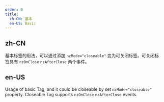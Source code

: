 ```yaml
---
order: 0
title:
  zh-CN: 基本
  en-US: Basic
---
```


## zh-CN

基本标签的用法，可以通过添加 `nzMode="closeable"` 变为可关闭标签。可关闭标签具有 `nzOnClose` `nzAfterClose` 两个事件。

## en-US

Usage of basic Tag, and it could be closeable by set `nzMode="closeable"` property. Closeable Tag supports `nzOnClose` `nzAfterClose` events.
